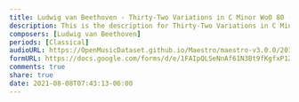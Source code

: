 ```yaml
---
title: Ludwig van Beethoven - Thirty-Two Variations in C Minor WoO 80 (15)
description: This is the description for Thirty-Two Variations in C Minor WoO 80 by Ludwig van Beethoven
composers: [Ludwig van Beethoven]
periods: [Classical]
audioURL: https://OpenMusicDataset.github.io/Maestro/maestro-v3.0.0/2013/ORIG-MIDI_01_7_10_13_Group_MID--AUDIO_08_R3_2013_wav--1.midi
formURL: https://docs.google.com/forms/d/e/1FAIpQLSeNnAf61N3Bt9fKgfxP1Zqu5J4JeORMoqwFPw9zPfkAlX8iCw/viewform
comments: true
share: true
date: 2021-08-08T07:43:13-06:00
---
```

